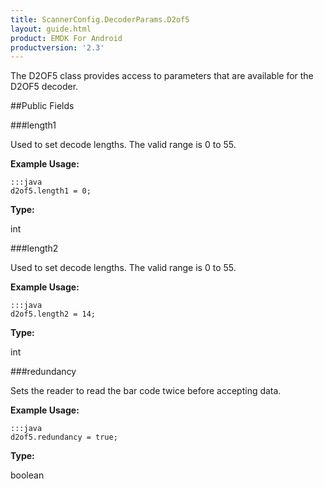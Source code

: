 ```yaml
---
title: ScannerConfig.DecoderParams.D2of5
layout: guide.html
product: EMDK For Android
productversion: '2.3'
---
```


The D2OF5 class provides access to parameters that are available for
 the D2OF5 decoder.

##Public Fields

###length1

Used to set decode lengths. The valid range is 0 to 55.

 

**Example Usage:**
	
	:::java	
	d2of5.length1 = 0;


**Type:**

int

###length2

Used to set decode lengths. The valid range is 0 to 55.

 

**Example Usage:**
	
	:::java	
	d2of5.length2 = 14;


**Type:**

int

###redundancy

Sets the reader to read the bar code twice before accepting data.

 

**Example Usage:**
	
	:::java	
	d2of5.redundancy = true;


**Type:**

boolean













